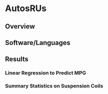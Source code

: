 # AutosRUs

## Overview

## Software/Languages


## Results


### Linear Regression to Predict MPG





### Summary Statistics on Suspension Coils




